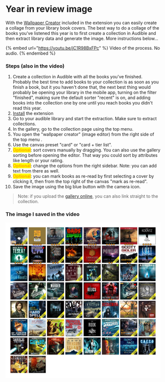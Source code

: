 # Year in review image

With the [Wallpaper Creator](broken-reference) included in the extension you can easily create a collage from your library book covers. The best way to do a collage of the books you've listened this year is to first create a collection in Audible and then extract library data and generate the image. More instructions below...

{% embed url="https://youtu.be/jC1R98BxFPc" %}
Video of the process. No audio.
{% endembed %}

### Steps (also in the video)

1. Create a collection in Audible with all the books you've finished. Probably the best time to add books to your collection is as soon as you finish a book, but it you haven't done that, the next best thing would probably be opening your library in the mobile app, turning on the filter "finished", making sure the default sorter "recent" is on, and adding books into the collection one by one until you reach books you didn't read this year.&#x20;
2. [Install](../../installation/) the extension
3. Go to your audible library and start the extraction. Make sure to extract collections.
4. In the gallery, go to the collection page using the top menu.
5. You open the "wallpaper creator" (image editor) from the right side of the top menu .
6. Use the canvas preset "card" or "card + tier list".&#x20;
7. <mark style="color:orange;">**Optional**</mark>: sort covers manually by dragging. You can also use the gallery sorting before opening the editor. That way you could sort by attributes like length or your rating.
8. <mark style="color:orange;">**Optional**</mark>: change the options from the right sidebar. Note: you can add text from there as well.
9. <mark style="color:orange;">**Optional**</mark>: you can mark books as re-read by first selecting a cover by clicking it, then from the top right of the canvas "mark as re-read".
10. Save the image using the big blue button with the camera icon.

> Note: if you upload the [gallery online](../../sharing/uploading-to-github/), you can also link straight to the collection.

### The image I saved in the video

![](<../../.gitbook/assets/My year so far 2021.jpg>)

